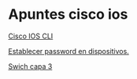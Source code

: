 # Apuntes cisco ios


[Cisco IOS CLI](./ios.md)

[Establecer password en dispositivos.](./Password.md)

[Swich capa 3](./Capa3.md)